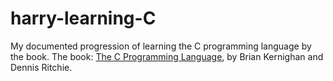 # harry-learning-C
My documented progression of learning the C programming language by the book. The book: [The C Programming Language](https://en.wikipedia.org/wiki/The_C_Programming_Language), by Brian Kernighan and Dennis Ritchie.
